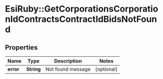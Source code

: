 # EsiRuby::GetCorporationsCorporationIdContractsContractIdBidsNotFound

## Properties
Name | Type | Description | Notes
------------ | ------------- | ------------- | -------------
**error** | **String** | Not found message | [optional] 


